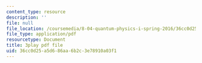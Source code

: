 ```yaml
---
content_type: resource
description: ''
file: null
file_location: /coursemedia/8-04-quantum-physics-i-spring-2016/36cc0d25a5d686aa6b2c3e78910a03f1_8cRnBhBaSOo.pdf
file_type: application/pdf
resourcetype: Document
title: 3play pdf file
uid: 36cc0d25-a5d6-86aa-6b2c-3e78910a03f1
---
```

